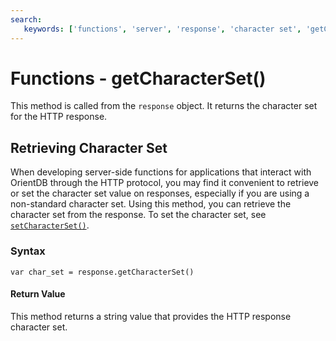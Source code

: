 ```yaml
---
search:
   keywords: ['functions', 'server', 'response', 'character set', 'getCharacterSet']
---
```


# Functions - getCharacterSet()

This method is called from the `response` object.  It returns the character set for the HTTP response.


## Retrieving Character Set

When developing server-side functions for applications that interact with OrientDB through the HTTP protocol, you may find it convenient to retrieve or set the character set value on responses, especially if you are using a non-standard character set.  Using this method, you can retrieve the character set from the response.  To set the character set, see [`setCharacterSet()`](Functions-Server-setCharacterSet.md).

### Syntax

```
var char_set = response.getCharacterSet()
```

#### Return Value

This method returns a string value that provides the HTTP response character set.
